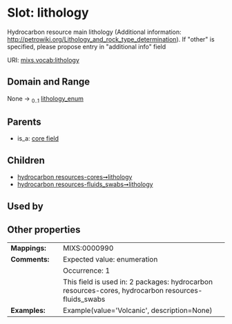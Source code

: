 
# Slot: lithology


Hydrocarbon resource main lithology (Additional information: http://petrowiki.org/Lithology_and_rock_type_determination). If "other" is specified, please propose entry in "additional info" field

URI: [mixs.vocab:lithology](https://w3id.org/mixs/vocab/lithology)


## Domain and Range

None &#8594;  <sub>0..1</sub> [lithology_enum](lithology_enum.md)

## Parents

 *  is_a: [core field](core_field.md)

## Children

 *  [hydrocarbon resources-cores➞lithology](hydrocarbon_resources_cores_lithology.md)
 *  [hydrocarbon resources-fluids_swabs➞lithology](hydrocarbon_resources_fluids_swabs_lithology.md)

## Used by


## Other properties

|  |  |  |
| --- | --- | --- |
| **Mappings:** | | MIXS:0000990 |
| **Comments:** | | Expected value: enumeration |
|  | | Occurrence: 1 |
|  | | This field is used in: 2 packages: hydrocarbon resources-cores, hydrocarbon resources-fluids_swabs |
| **Examples:** | | Example(value='Volcanic', description=None) |

